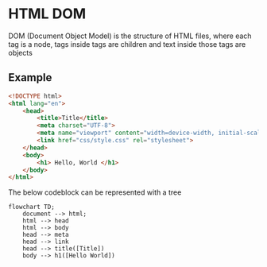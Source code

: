 # HTML DOM
DOM (Document Object Model) is the structure of HTML files, where each tag is a node, tags inside tags are children and text inside those tags are objects

## Example
```html
<!DOCTYPE html>
<html lang="en">
    <head>
        <title>Title</title>
        <meta charset="UTF-8">
        <meta name="viewport" content="width=device-width, initial-scale=1">
        <link href="css/style.css" rel="stylesheet">
    </head>
    <body>
        <h1> Hello, World </h1>
    </body>
</html>
```

The below codeblock can be represented with a tree

```mermaid 
flowchart TD;
    document --> html;
    html --> head
    html --> body
    head --> meta
    head --> link
    head --> title([Title])
    body --> h1([Hello World])
```

